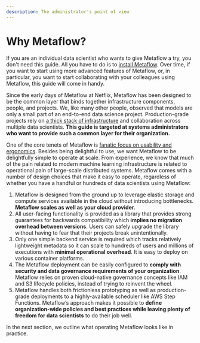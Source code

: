 ```yaml
---
description: The administrator's point of view
---
```


# Why Metaflow?

If you are an individual data scientist who wants to give Metaflow a try, you don't need this guide. All you have to do is to [install Metaflow](https://docs.metaflow.org/getting-started/install). Over time, if you want to start using more advanced features of Metaflow, or, in particular, you want to start collaborating with your colleagues using Metaflow, this guide will come in handy.

Since the early days of Metaflow at Netflix, Metaflow has been designed to be the common layer that binds together infrastructure components, people, and projects. We, like many other people, observed that models are only a small part of an end-to-end data science project. Production-grade projects rely on [a thick stack of infrastructure](https://docs.metaflow.org/introduction/what-is-metaflow#infrastructure-stack-for-data-science) and collaboration across multiple data scientists. **This guide is targeted at systems administrators who want to provide such a common layer for their organization.**

One of the core tenets of Metaflow is [fanatic focus on usability and ergonomics](https://docs.metaflow.org/introduction/what-is-metaflow#3-fanatic-focus-on-the-usability-and-ergonomics). Besides being delightful to use, we want Metaflow to be delightfully simple to operate at scale. From experience, we know that much of the pain related to modern machine learning infrastructure is related to operational pain of large-scale distributed systems. Metaflow comes with a number of design choices that make it easy to operate, regardless of whether you have a handful or hundreds of data scientists using Metaflow:

1. Metaflow is designed from the ground up to leverage elastic storage and compute services available in the cloud without introducing bottlenecks. **Metaflow scales as well as your cloud provider**.
2. All user-facing functionality is provided as a library that provides strong guarantees for backwards compatibility which **implies no migration overhead between versions**. Users can safely upgrade the library without having to fear that their projects break unintentionally.
3. Only one simple backend service is required which tracks relatively lightweight metadata so it can scale to hundreds of users and millions of executions with **minimal operational overhead**. It is easy to deploy on various container platforms.
4. The Metaflow deployment can be easily configured to **comply with security and data governance requirements of your organization**. Metaflow relies on proven cloud-native governance concepts like IAM and S3 lifecycle policies, instead of trying to reinvent the wheel.
5. Metaflow handles both frictionless prototyping as well as production-grade deployments to a highly-available scheduler like AWS Step Functions. Metaflow’s approach makes it possible to **define organization-wide policies and best practices while leaving plenty of freedom for data scientists** to do their job well.

In the next section, we outline what operating Metaflow looks like in practice.

